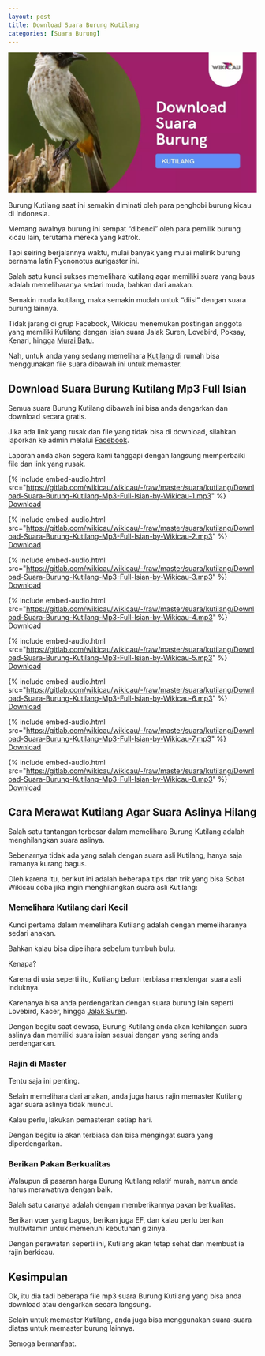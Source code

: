 ```yaml
---
layout: post
title: Download Suara Burung Kutilang
categories: [Suara Burung]
---
```


![Download Suara Burung Kutilang](/images/suara-burung-kutilang.webp)

Burung Kutilang saat ini semakin diminati oleh para penghobi burung kicau di Indonesia.

Memang awalnya burung ini sempat “dibenci” oleh para pemilik burung kicau lain, terutama mereka yang katrok.

Tapi seiring berjalannya waktu, mulai banyak yang mulai melirik burung bernama latin Pycnonotus aurigaster ini.

Salah satu kunci sukses memelihara kutilang agar memiliki suara yang baus adalah memeliharanya sedari muda, bahkan dari anakan.

Semakin muda kutilang, maka semakin mudah untuk “diisi” dengan suara burung lainnya.

Tidak jarang di grup Facebook, Wikicau menemukan postingan anggota yang memiliki Kutilang dengan isian suara Jalak Suren, Lovebird, Poksay, Kenari, hingga [Murai Batu](https://wikicau.com/suara-murai-batu/).

Nah, untuk anda yang sedang memelihara [Kutilang](https://wikicau.com/derita-kutilang-mania/) di rumah bisa menggunakan file suara dibawah ini untuk memaster.

## Download Suara Burung Kutilang Mp3 Full Isian

Semua suara Burung Kutilang dibawah ini bisa anda dengarkan dan download secara gratis.

Jika ada link yang rusak dan file yang tidak bisa di download, silahkan laporkan ke admin melalui [Facebook](https://facebook.com/wikicau).

Laporan anda akan segera kami tanggapi dengan langsung memperbaiki file dan link yang rusak.

{% include embed-audio.html src="https://gitlab.com/wikicau/wikicau/-/raw/master/suara/kutilang/Download-Suara-Burung-Kutilang-Mp3-Full-Isian-by-Wikicau-1.mp3" %}
[Download](https://bit.ly/2NbUNXY)

{% include embed-audio.html src="https://gitlab.com/wikicau/wikicau/-/raw/master/suara/kutilang/Download-Suara-Burung-Kutilang-Mp3-Full-Isian-by-Wikicau-2.mp3" %}
[Download](https://bit.ly/2WV7hHL)

{% include embed-audio.html src="https://gitlab.com/wikicau/wikicau/-/raw/master/suara/kutilang/Download-Suara-Burung-Kutilang-Mp3-Full-Isian-by-Wikicau-3.mp3" %}
[Download](https://bit.ly/2Rr6lFb)

{% include embed-audio.html src="https://gitlab.com/wikicau/wikicau/-/raw/master/suara/kutilang/Download-Suara-Burung-Kutilang-Mp3-Full-Isian-by-Wikicau-4.mp3" %}
[Download](https://bit.ly/2WWgP5t)

{% include embed-audio.html src="https://gitlab.com/wikicau/wikicau/-/raw/master/suara/kutilang/Download-Suara-Burung-Kutilang-Mp3-Full-Isian-by-Wikicau-5.mp3" %}
[Download](https://bit.ly/2WVOas7)

{% include embed-audio.html src="https://gitlab.com/wikicau/wikicau/-/raw/master/suara/kutilang/Download-Suara-Burung-Kutilang-Mp3-Full-Isian-by-Wikicau-6.mp3" %}
[Download](https://bit.ly/2x80F9z)

{% include embed-audio.html src="https://gitlab.com/wikicau/wikicau/-/raw/master/suara/kutilang/Download-Suara-Burung-Kutilang-Mp3-Full-Isian-by-Wikicau-7.mp3" %}
[Download](https://bit.ly/2Rr6p7T)

{% include embed-audio.html src="https://gitlab.com/wikicau/wikicau/-/raw/master/suara/kutilang/Download-Suara-Burung-Kutilang-Mp3-Full-Isian-by-Wikicau-8.mp3" %}
[Download](https://bit.ly/2IXchSk)

## Cara Merawat Kutilang Agar Suara Aslinya Hilang

Salah satu tantangan terbesar dalam memelihara Burung Kutilang adalah menghilangkan suara aslinya.

Sebenarnya tidak ada yang salah dengan suara asli Kutilang, hanya saja iramanya kurang bagus.

Oleh karena itu, berikut ini adalah beberapa tips dan trik yang bisa Sobat Wikicau coba jika ingin menghilangkan suara asli Kutilang:

### Memelihara Kutilang dari Kecil

Kunci pertama dalam memelihara Kutilang adalah dengan memeliharanya sedari anakan.

Bahkan kalau bisa dipelihara sebelum tumbuh bulu.

Kenapa?

Karena di usia seperti itu, Kutilang belum terbiasa mendengar suara asli induknya.

Karenanya bisa anda perdengarkan dengan suara burung lain seperti Lovebird, Kacer, hingga [Jalak Suren](https://wikicau.com/suara-burung-jalak-suren/).

Dengan begitu saat dewasa, Burung Kutilang anda akan kehilangan suara aslinya dan memiliki suara isian sesuai dengan yang sering anda perdengarkan.

### Rajin di Master

Tentu saja ini penting.

Selain memelihara dari anakan, anda juga harus rajin memaster Kutilang agar suara aslinya tidak muncul.

Kalau perlu, lakukan pemasteran setiap hari.

Dengan begitu ia akan terbiasa dan bisa mengingat suara yang diperdengarkan.

### Berikan Pakan Berkualitas

Walaupun di pasaran harga Burung Kutilang relatif murah, namun anda harus merawatnya dengan baik.

Salah satu caranya adalah dengan memberikannya pakan berkualitas.

Berikan voer yang bagus, berikan juga EF, dan kalau perlu berikan multivitamin untuk memenuhi kebutuhan gizinya.

Dengan perawatan seperti ini, Kutilang akan tetap sehat dan membuat ia rajin berkicau.

## Kesimpulan

Ok, itu dia tadi beberapa file mp3 suara Burung Kutilang yang bisa anda download atau dengarkan secara langsung.

Selain untuk memaster Kutilang, anda juga bisa menggunakan suara-suara diatas untuk memaster burung lainnya.

Semoga bermanfaat.